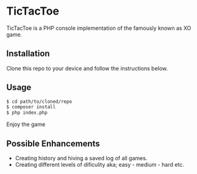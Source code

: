 # TicTacToe

TicTacToe is a PHP console implementation of the famously known as XO game.

## Installation

Clone this repo to your device and follow the instructions below.

## Usage
```bash
$ cd path/to/cloned/repo
$ composer install
$ php index.php
```
Enjoy the game
## Possible Enhancements
- Creating history and hiving a saved log of all games.
- Creating different levels of dificulity aka; easy - medium - hard etc.
